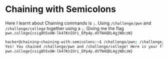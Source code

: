 # Chaining with Semicolons

Here I learnt about Chaining commands is `;`. Using `/challenge/pwn` and `/challenge/college` together using a `;`. Giving me the flag `pwn.college{csig8h5xOW-lk47KnIOri_EPp4p.dVTN4QDL4gjN0czW}`

```bash
hacker@chaining~chaining-with-semicolons:~$ /challenge/pwn; /challenge/college
Yes! You chained /challenge/pwn and /challenge/college! Here is your flag:
pwn.college{csig8h5xOW-lk47KnIOri_EPp4p.dVTN4QDL4gjN0czW}
```
